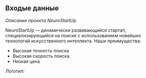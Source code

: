 ## **Входые данные**

*Описание проекта NeuroStartUp*

NeuroStartUp  — динамически развивающийся стартап, специализирующийся на поиске с использованием новейших технологий искусственного интеллекта. Наши преимущества:
* Высокая точность поиска
* Высокая скорость поиска
* Низкая цена

*Логотип:*
